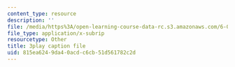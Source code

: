 ```yaml
---
content_type: resource
description: ''
file: /media/https%3A/open-learning-course-data-rc.s3.amazonaws.com/6-004-computation-structures-spring-2017/815ea6249da40acdc6cb51d561782c2d_Ht_tyuAWmpM.srt
file_type: application/x-subrip
resourcetype: Other
title: 3play caption file
uid: 815ea624-9da4-0acd-c6cb-51d561782c2d
---
```

